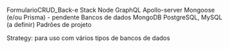 FormularioCRUD_Back-e
Stack
Node
GraphQL
Apollo-server
Mongoose (e/ou Prisma) - pendente
Bancos de dados
MongoDB
PostgreSQL, MySQL (a definir)
Padrões de projeto

Strategy: para uso com vários tipos de bancos de dados
